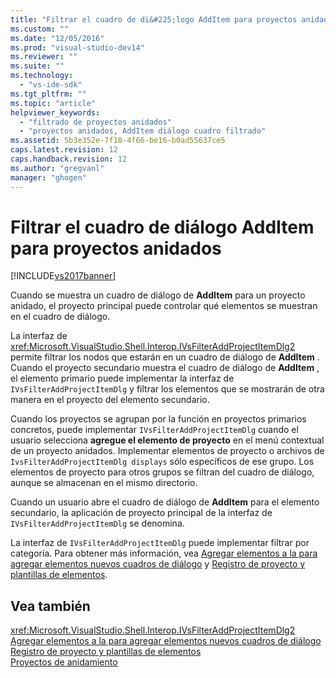 ```yaml
---
title: "Filtrar el cuadro de di&#225;logo AddItem para proyectos anidados | Microsoft Docs"
ms.custom: ""
ms.date: "12/05/2016"
ms.prod: "visual-studio-dev14"
ms.reviewer: ""
ms.suite: ""
ms.technology: 
  - "vs-ide-sdk"
ms.tgt_pltfrm: ""
ms.topic: "article"
helpviewer_keywords: 
  - "filtrado de proyectos anidados"
  - "proyectos anidados, AddItem diálogo cuadro filtrado"
ms.assetid: 5b3e352e-7f18-4f66-be16-b0ad55637ce5
caps.latest.revision: 12
caps.handback.revision: 12
ms.author: "gregvanl"
manager: "ghogen"
---
```

# Filtrar el cuadro de di&#225;logo AddItem para proyectos anidados
[!INCLUDE[vs2017banner](../../code-quality/includes/vs2017banner.md)]

Cuando se muestra un cuadro de diálogo de **AddItem** para un proyecto anidado, el proyecto principal puede controlar qué elementos se muestran en el cuadro de diálogo.  
  
 La interfaz de <xref:Microsoft.VisualStudio.Shell.Interop.IVsFilterAddProjectItemDlg2> permite filtrar los nodos que estarán en un cuadro de diálogo de **AddItem** .  Cuando el proyecto secundario muestra el cuadro de diálogo de **AddItem** , el elemento primario puede implementar la interfaz de `IVsFilterAddProjectItemDlg` y filtrar los elementos que se mostrarán de otra manera en el proyecto del elemento secundario.  
  
 Cuando los proyectos se agrupan por la función en proyectos primarios concretos, puede implementar `IVsFilterAddProjectItemDlg` cuando el usuario selecciona **agregue el elemento de proyecto** en el menú contextual de un proyecto anidados.  Implementar elementos de proyecto o archivos de `IvsFilterAddProjectItemDlg displays` sólo específicos de ese grupo.  Los elementos de proyecto para otros grupos se filtran del cuadro de diálogo, aunque se almacenan en el mismo directorio.  
  
 Cuando un usuario abre el cuadro de diálogo de **AddItem** para el elemento secundario, la aplicación de proyecto principal de la interfaz de `IVsFilterAddProjectItemDlg` se denomina.  
  
 La interfaz de `IVsFilterAddProjectItemDlg` puede implementar filtrar por categoría.  Para obtener más información, vea [Agregar elementos a la para agregar elementos nuevos cuadros de diálogo](../../extensibility/internals/adding-items-to-the-add-new-item-dialog-boxes.md) y [Registro de proyecto y plantillas de elementos](../../extensibility/internals/registering-project-and-item-templates.md).  
  
## Vea también  
 <xref:Microsoft.VisualStudio.Shell.Interop.IVsFilterAddProjectItemDlg2>   
 [Agregar elementos a la para agregar elementos nuevos cuadros de diálogo](../../extensibility/internals/adding-items-to-the-add-new-item-dialog-boxes.md)   
 [Registro de proyecto y plantillas de elementos](../../extensibility/internals/registering-project-and-item-templates.md)   
 [Proyectos de anidamiento](../../extensibility/internals/nesting-projects.md)